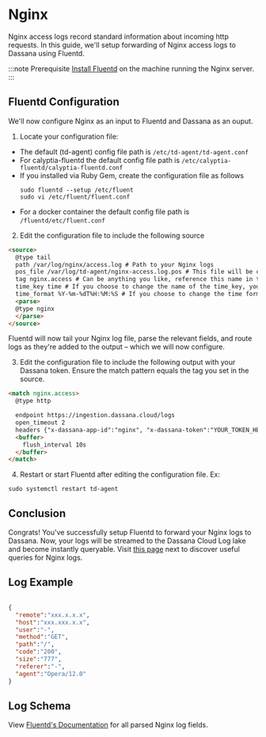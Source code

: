 # Nginx

Nginx access logs record standard information about incoming http requests. In this guide, we'll setup forwarding of Nginx access logs to Dassana using Fluentd. 

:::note Prerequisite
[Install Fluentd](https://docs.fluentd.org/installation) on the machine running the Nginx server. 
:::

## Fluentd Configuration
We'll now configure Nginx as an input to Fluentd and Dassana as an ouput. 

1. Locate your configuration file:
  - The default (td-agent) config file path is ```/etc/td-agent/td-agent.conf```
  - For calyptia-fluentd the default config file path is ```/etc/calyptia-fluentd/calyptia-fluentd.conf```
  - If you installed via Ruby Gem, create the configuration file as follows
    ```shell
    sudo fluentd --setup /etc/fluent
    sudo vi /etc/fluent/fluent.conf
    ```
  - For a docker container the default config file path is ```/fluentd/etc/fluent.conf```

2. Edit the configuration file to include the following source
```html
<source>
  @type tail
  path /var/log/nginx/access.log # Path to your Nginx logs
  pos_file /var/log/td-agent/nginx-access.log.pos # This file will be created to keep track of the file's inode and position in the file
  tag nginx.access # Can be anything you like, reference this name in the output (discussed below)
  time_key time # If you choose to change the name of the time_key, you must configure this as a Dassana custom app
  time_format %Y-%m-%dT%H:%M:%S # If you choose to change the time format, you must configure this as a Dassana custom app
  <parse>
  @type nginx
  </parse>
</source>
```
Fluentd will now tail your Nginx log file, parse the relevant fields, and route logs as they're added to the output – which we will now configure. 

3. Edit the configuration file to include the following output with your Dassana token. Ensure the match pattern equals the tag you set in the source.
```html
<match nginx.access>
  @type http

  endpoint https://ingestion.dassana.cloud/logs
  open_timeout 2
  headers {"x-dassana-app-id":"nginx", "x-dassana-token":"YOUR_TOKEN_HERE"}
  <buffer>
    flush_interval 10s
  </buffer>
</match>
```

4. Restart or start Fluentd after editing the configuration file. Ex: 
```shell
sudo systemctl restart td-agent
```

## Conclusion
Congrats! You've successfully setup Fluentd to forward your Nginx logs to Dassana. Now, your logs will be streamed to the Dassana Cloud Log lake and become instantly queryable. Visit [this page](https://docs.dassana.io) next to discover useful queries for Nginx logs.

## Log Example
```json

{
  "remote":"xxx.x.x.x",
  "host":"xxx.xxx.x.x",
  "user":"-",
  "method":"GET",
  "path":"/",
  "code":"200",
  "size":"777",
  "referer":"-",
  "agent":"Opera/12.0"
}
```

## Log Schema
View [Fluentd's Documentation](https://docs.fluentd.org/v/0.12/parser/nginx#regexp-patterns) for all parsed Nginx log fields.

